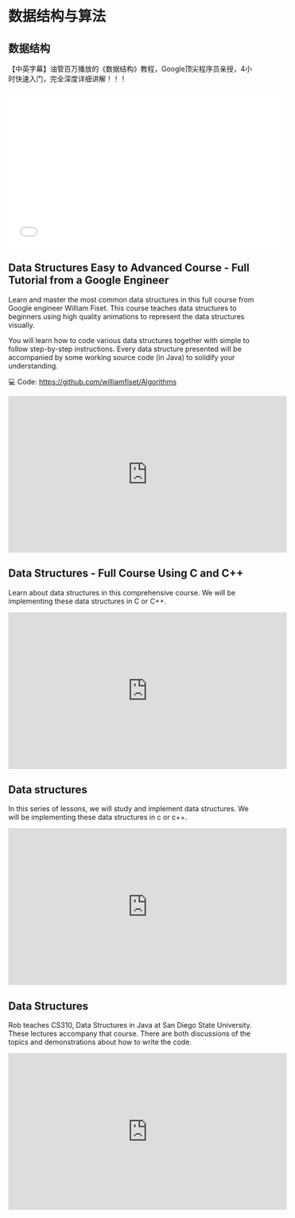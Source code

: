 # 数据结构与算法

## 数据结构

【中英字幕】油管百万播放的《数据结构》教程，Google顶尖程序员亲授，4小时快速入门，完全深度详细讲解！！！


<iframe width="560" height="315" src="//player.bilibili.com/player.html?isOutside=true&aid=1954255141&bvid=BV1dC411E77b&cid=1536736699&p=1" scrolling="no" border="0" frameborder="no" framespacing="0" allowfullscreen="true"></iframe>

## Data Structures Easy to Advanced Course - Full Tutorial from a Google Engineer

Learn and master the most common data structures in this full course from Google engineer William Fiset. This course teaches data structures to beginners using high quality animations to represent the data structures visually.

You will learn how to code various data structures together with simple to follow step-by-step instructions. Every data structure presented will be accompanied by some working source code (in Java) to solidify your understanding.

💻 Code: https://github.com/williamfiset/Algorithms

<iframe width="560" height="315" src="https://www.youtube.com/embed/RBSGKlAvoiM?si=dwqfoOmHg7Yyw25U" title="YouTube video player" frameborder="0" allow="accelerometer; autoplay; clipboard-write; encrypted-media; gyroscope; picture-in-picture; web-share" referrerpolicy="strict-origin-when-cross-origin" allowfullscreen></iframe>

## Data Structures - Full Course Using C and C++

Learn about data structures in this comprehensive course. We will be implementing these data structures in C or C++.

<iframe width="560" height="315" src="https://www.youtube.com/embed/B31LgI4Y4DQ?si=hJJzdnZ4jlJi67zs" title="YouTube video player" frameborder="0" allow="accelerometer; autoplay; clipboard-write; encrypted-media; gyroscope; picture-in-picture; web-share" referrerpolicy="strict-origin-when-cross-origin" allowfullscreen></iframe>

## Data structures

In this series of lessons, we will study and implement data structures. We will be implementing these data structures in c or c++.

<iframe width="560" height="315" src="https://www.youtube.com/embed/videoseries?si=ucksGqRLjhRp5MGW&amp;list=PL2_aWCzGMAwI3W_JlcBbtYTwiQSsOTa6P" title="YouTube video player" frameborder="0" allow="accelerometer; autoplay; clipboard-write; encrypted-media; gyroscope; picture-in-picture; web-share" referrerpolicy="strict-origin-when-cross-origin" allowfullscreen></iframe>

## Data Structures

Rob teaches CS310, Data Structures in Java at San Diego State University. These lectures accompany that course. There are both discussions of the topics and demonstrations about how to write the code.

<iframe width="560" height="315" src="https://www.youtube.com/embed/videoseries?si=3cIw5iM67-rXJWij&amp;list=PLpPXw4zFa0uKKhaSz87IowJnOTzh9tiBk" title="YouTube video player" frameborder="0" allow="accelerometer; autoplay; clipboard-write; encrypted-media; gyroscope; picture-in-picture; web-share" referrerpolicy="strict-origin-when-cross-origin" allowfullscreen></iframe>

